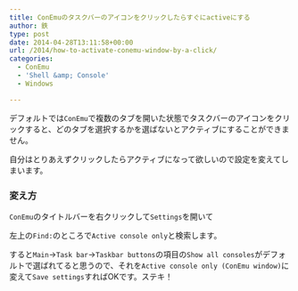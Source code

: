 ```yaml
---
title: ConEmuのタスクバーのアイコンをクリックしたらすぐにactiveにする
author: 鉄
type: post
date: 2014-04-28T13:11:58+00:00
url: /2014/how-to-activate-conemu-window-by-a-click/
categories:
  - ConEmu
  - 'Shell &amp; Console'
  - Windows

---
```

デフォルトでは`ConEmu`で複数のタブを開いた状態でタスクバーのアイコンをクリックすると、どのタブを選択するかを選ばないとアクティブにすることができません。

自分はとりあえずクリックしたらアクティブになって欲しいので設定を変えてしまいます。

### 変え方

`ConEmu`のタイトルバーを右クリックして`Settings`を開いて
  
左上の`Find:`のところで`Active console only`と検索します。

すると`Main`->`Task bar`->`Taskbar buttons`の項目の`Show all consoles`がデフォルトで選ばれてると思うので、それを`Active console only (ConEmu window)`に変えて`Save settings`すればOKです。ステキ！

